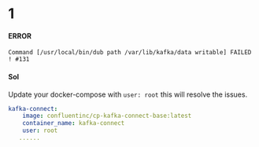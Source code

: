 # 1

#### ERROR
```error
Command [/usr/local/bin/dub path /var/lib/kafka/data writable] FAILED ! #131
```

#### Sol

Update your docker-compose with `user: root` this will resolve the issues. 

```yml
kafka-connect:
    image: confluentinc/cp-kafka-connect-base:latest
    container_name: kafka-connect
    user: root
   ......
```

